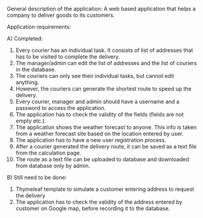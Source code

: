 General description of the application: 
A web based application that helps a company to deliver goods to its customers.  

Application requirements:

A) Completed:
1) Every courier has an individual task. It consists of list of addresses that has to be visited to complete the delivery.
2) The manager/admin can edit the list of addresses and the list of couriers in the database.
3) The couriers can only see their individual tasks, but cannot edit anything. 
4) However, the couriers can generate the shortest route to speed up the delivery.
5) Every courier, manager and admin should have a username and a password to access the application.
6) The application has to check the validity of the fields (fields are not empty etc.).
7) The application shows the weather forecast to anyone. This info is taken from a weather forecast site based on the location entered by user.
8) The application has to have a new user registration process.
9) After a courier generated the delivery route, it can be saved as a text file from the calculation page.
10) The route as a text file can be uploaded to database and downloaded from database only by admin.  
 
B) Still need to be done:
1) Thymeleaf template to simulate a customer entering address to request the delivery
2) The application has to check the validity of the address entered by customer on Google map, before recording it to the database.
